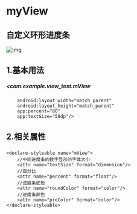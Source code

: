 # myView
## 自定义环形进度条
 ![img](https://github.com/Lans/myView/blob/master/Screenshot_20160511-131231.png)
## 1.基本用法
#####   <com.example.view_test.mView
        android:layout_width="match_parent"
        android:layout_height="match_parent"
        app:percent="80"
        app:textSize="50dp"/>
        
## 2.相关属性
#####  <resources>
    <declare-styleable name="mView">
        //中间进度条的数字显示的字体大小
        <attr name="textSize" format="dimension"/>
        //百分比
        <attr name="percent" format="float"/>
        //进度条底色
        <attr name="roundColor" format="color"/>
        //进度条颜色
        <attr name="proColor" format="color"/>
    </declare-styleable>
</resources>
